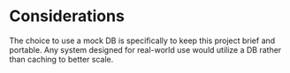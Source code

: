 
# Considerations

The choice to use a mock DB is specifically to keep
this project brief and portable. Any system designed
for real-world use would utilize a DB rather than 
caching to better scale.